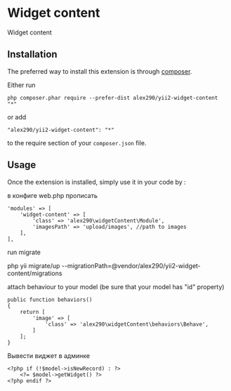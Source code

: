 Widget content
==============
Widget content

Installation
------------

The preferred way to install this extension is through [composer](http://getcomposer.org/download/).

Either run

```
php composer.phar require --prefer-dist alex290/yii2-widget-content "*"
```

or add

```
"alex290/yii2-widget-content": "*"
```

to the require section of your `composer.json` file.


Usage
-----

Once the extension is installed, simply use it in your code by  :

в конфиге web.php прописать

    'modules' => [
        'widget-content' => [
            'class' => 'alex290\widgetContent\Module',
            'imagesPath' => 'upload/images', //path to images
        ],
    ],

run migrate

php yii migrate/up --migrationPath=@vendor/alex290/yii2-widget-content/migrations

attach behaviour to your model (be sure that your model has "id" property)

    public function behaviors()
    {
        return [
            'image' => [
                'class' => 'alex290\widgetContent\behaviors\Behave',
            ]
        ];
    }


Вывести виджет в админке

    <?php if (!$model->isNewRecord) : ?>
        <?= $model->getWidget() ?>
    <?php endif ?>